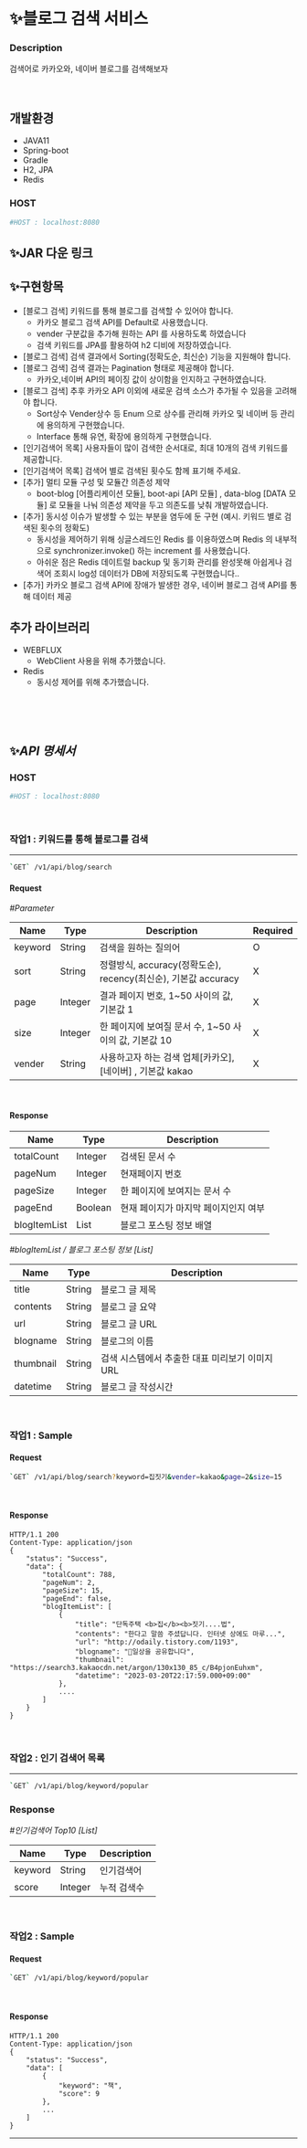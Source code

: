 # ✨블로그 검색 서비스
### Description
검색어로 카카오와, 네이버 블로그를 검색해보자

<br>

## 개발환경
- JAVA11
- Spring-boot
- Gradle
- H2, JPA
- Redis


### HOST

```sh
#HOST : localhost:8080
```

## ✨JAR 다운 링크

## ✨구현항목 
- [블로그 검색] 키워드를 통해 블로그를 검색할 수 있어야 합니다.
  - 카카오 블로그 검색 API를 Default로 사용했습니다.
  - vender 구분값을 추가해 원하는 API 를 사용하도록 하였습니다
  - 검색 키워드를 JPA를 활용하여 h2 디비에 저장하였습니다.
- [블로그 검색] 검색 결과에서 Sorting(정확도순, 최신순) 기능을 지원해야 합니다.
- [블로그 검색] 검색 결과는 Pagination 형태로 제공해야 합니다.
  - 카카오,네이버 API의 페이징 값이 상이함을 인지하고 구현하였습니다.
- [블로그 검색] 추후 카카오 API 이외에 새로운 검색 소스가 추가될 수 있음을 고려해야 합니다.
  - Sort상수 Vender상수 등 Enum 으로 상수를 관리해 카카오 및 네이버 등 관리에 용의하게 구현했습니다.
  - Interface 통해 유연, 확장에 용의하게 구현했습니다.
- [인기검색어 목록] 사용자들이 많이 검색한 순서대로, 최대 10개의 검색 키워드를 제공합니다.
- [인기검색어 목록] 검색어 별로 검색된 횟수도 함께 표기해 주세요.
- [추가] 멀티 모듈 구성 및 모듈간 의존성 제약
  - boot-blog [어플리케이션 모듈], boot-api [API 모듈] , data-blog [DATA 모듈] 로 모듈을 나눠 의존성 제약을 두고 의존도를 낮춰 개발하였습니다.
- [추가] 동시성 이슈가 발생할 수 있는 부분을 염두에 둔 구현 (예시. 키워드 별로 검색된 횟수의 정확도)
  - 동시성을 제어하기 위해 싱글스레드인 Redis 를 이용하였스며 Redis 의 내부적으로 synchronizer.invoke() 하는 increment 를 사용했습니다.
  - 아쉬운 점은 Redis 데이트럴 backup 및 동기화 관리를 완성못해 아쉽게나 검색어 조회시 log성 데이터가 DB에 저장되도록 구현했습니다..
- [추가] 카카오 블로그 검색 API에 장애가 발생한 경우, 네이버 블로그 검색 API를 통해 데이터 제공

## 추가 라이브러리
- WEBFLUX
  - WebClient 사용을 위해 추가했습니다.
- Redis
  - 동시성 제어를 위해 추가했습니다.

<br>
<br>
<br>

## ✨_API 명세서_

### HOST

```sh
#HOST : localhost:8080
```
<br>

### 작업1 : 키워드를 통해 블로그를 검색 
___
```sh
`GET` /v1/api/blog/search
```
#### Request  

*#Parameter*  

|Name|Type|Description|Required|
|---|---|---|---|
|keyword|String|검색을 원하는 질의어|O|
|sort|String|정렬방식, accuracy(정확도순), recency(최신순), 기본값 accuracy|X|
|page|Integer|결과 페이지 번호, 1~50 사이의 값, 기본값 1|X|
|size|Integer|한 페이지에 보여질 문서 수, 1~50 사이의 값, 기본값 10|X|
|vender|String|사용하고자 하는 검색 업체[카카오],[네이버] , 기본값 kakao|X|

<br>

#### Response  

|Name|Type|Description|
|---|---|---|
|totalCount|Integer|검색된 문서 수|
|pageNum|Integer|현재페이지 번호|
|pageSize|Integer|한 페이지에 보여지는 문서 수|
|pageEnd|Boolean|현재 페이지가 마지막 페이지인지 여부|
|blogItemList|List| 블로그 포스팅 정보 배열|

*#blogItemList / 블로그 포스팅 정보 [List]*

|Name|Type|Description|
|---|---|---|
|title|String|블로그 글 제목|
|contents|String|블로그 글 요약|
|url|String|블로그 글 URL|
|blogname|String|블로그의 이름|
|thumbnail|String|검색 시스템에서 추출한 대표 미리보기 이미지 URL|
|datetime|String|블로그 글 작성시간|

<br>

### 작업1 : Sample
#### Request
```sh
`GET` /v1/api/blog/search?keyword=집짓기&vender=kakao&page=2&size=15
```

<br>

#### Response
```shell
HTTP/1.1 200
Content-Type: application/json
{
    "status": "Success",
    "data": {
        "totalCount": 788,
        "pageNum": 2,
        "pageSize": 15,
        "pageEnd": false,
        "blogItemList": [
            {
                "title": "단독주택 <b>집</b><b>짓기....법",
                "contents": "한다고 말씀 주셨답니다. 인터넷 상에도 마루...",
                "url": "http://odaily.tistory.com/1193",
                "blogname": "🌷일상을 공유합니다",
                "thumbnail": "https://search3.kakaocdn.net/argon/130x130_85_c/B4pjonEuhxm",
                "datetime": "2023-03-20T22:17:59.000+09:00"
            },
            ....
        ]
    }
}
```

<br>

### 작업2 : 인기 검색어 목록
___


```sh
`GET` /v1/api/blog/keyword/popular
```

### Response  

*#인기검색어 Top10 [List]*

|Name|Type|Description|
|---|---|---|
|keyword|String|인기검색어|
|score|Integer|누적 검색수|

<br>

### 작업2 : Sample
#### Request
```sh
`GET` /v1/api/blog/keyword/popular
```

<br>

#### Response
```shell
HTTP/1.1 200
Content-Type: application/json
{
    "status": "Success",
    "data": [
        {
            "keyword": "책",
            "score": 9
        },
        ...
    ]
}
```
___
